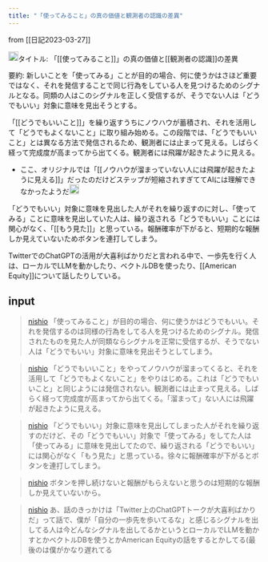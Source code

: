 ```yaml
---
title: "「使ってみること」の真の価値と観測者の認識の差異"
---
```


from [[日記2023-03-27]]

<img src='https://scrapbox.io/api/pages/nishio/Claude/icon' alt='Claude.icon' height="19.5"/>タイトル: 「[[使ってみること]]」の真の価値と[[観測者の認識]]の差異

要約:
新しいことを「使ってみる」ことが目的の場合、何に使うかはさほど重要ではなく、それを発信することで同じ行為をしている人を見つけるためのシグナルとなる。同類の人はこのシグナルを正しく受信するが、そうでない人は「どうでもいい」対象に意味を見出そうとする。

「[[どうでもいいこと]]」を繰り返すうちにノウハウが蓄積され、それを活用して「どうでもよくないこと」に取り組み始める。この段階では、「どうでもいいこと」とは異なる方法で発信されるため、観測者には止まって見える。しばらく経って完成度が高まってから出てくる。観測者には飛躍が起きたように見える。
- ここ、オリジナルでは「[[ノウハウが溜まっていない人には飛躍が起きたように見える]]」だったのだけどステップが短縮されすぎててAIには理解できなかったようだ<img src='https://scrapbox.io/api/pages/nishio/nishio/icon' alt='nishio.icon' height="19.5"/>

「どうでもいい」対象に意味を見出した人がそれを繰り返すのに対し、「使ってみる」ことに意味を見出していた人は、繰り返される「どうでもいい」ことには関心がなく、「[[もう見た]]」と思っている。報酬確率が下がると、短期的な報酬しか見えていないためボタンを連打してしまう。

TwitterでのChatGPTの活用が大喜利ばかりだと言われる中で、一歩先を行く人は、ローカルでLLMを動かしたり、ベクトルDBを使ったり、[[American Equity]]について話したりしている。

## input

> [nishio](https://twitter.com/nishio/status/1640345497784184837/quick_promote_web/intro) 「使ってみること」が目的の場合、何に使うかはどうでもいい。それを発信するのは同様の行為をしてる人を見つけるためのシグナル。発信されたものを見た人が同類ならシグナルを正常に受信するが、そうでない人は「どうでもいい」対象に意味を見出そうとしてしまう。

> [nishio](https://twitter.com/nishio/status/1640346254516338692) 「どうでもいいこと」をやってノウハウが溜まってくると、それを活用して「どうでもよくないこと」をやりはじめる。これは「どうでもいいこと」と同じようには発信されない。観測者には止まって見える。しばらく経って完成度が高まってから出てくる。「溜まって」ない人には飛躍が起きたように見える。

> [nishio](https://twitter.com/nishio/status/1640351366777540614) 「どうでもいい」対象に意味を見出してしまった人がそれを繰り返すのだけど、その「どうでもいい」対象で「使ってみる」をしてた人は「使ってみる」に意味を見出してたので、繰り返される「どうでもいい」には関心がなく「もう見た」と思っている。徐々に報酬確率が下がるとボタンを連打してしまう。

> [nishio](https://twitter.com/nishio/status/1640351663314829312) ボタンを押し続けないと報酬がもらえないと思うのは短期的な報酬しか見えていないから。

> [nishio](https://twitter.com/nishio/status/1640352797639200769) あ、話のきっかけは「Twitter上のChatGPTトークが大喜利ばかりだ」って話で、僕が「自分の一歩先を歩いてるな」と感じるシグナルを出してる人は今どんなシグナルを出してるかというとローカルでLLMを動かすとかベクトルDBを使うとかAmerican Equityの話をするとかしてる(最後のは僕がかなり遅れてる


